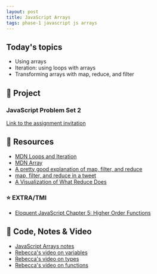 ```yaml
---
layout: post
title: JavaScript Arrays
tags: phase-1 javascript js arrays
---
```


## Today's topics

- Using arrays
- Iteration: using loops with arrays
- Transforming arrays with map, reduce, and filter

## 🎯 Project

### JavaScript Problem Set 2

[Link to the assignment invitation](https://classroom.github.com/a/9Q5QPMZM)

## 🔖 Resources

- [MDN Loops and Iteration](https://developer.mozilla.org/en-US/docs/Web/JavaScript/Guide/Loops_and_iteration)
- [MDN Array](https://developer.mozilla.org/en-US/docs/Web/JavaScript/Reference/Global_Objects/Array)
- [A pretty good explanation of map, filter, and reduce](https://dev.to/chrisachard/map-filter-reduce-crash-course-5gan)
- [map, filter, and reduce in a tweet](https://twitter.com/steveluscher/status/741089564329054208)
- [A Visualization of What Reduce Does](http://reduce.surge.sh/)

### ⭐️ EXTRA/TMI

- [Eloquent JavaScript Chapter 5: Higher Order Functions](https://eloquentjavascript.net/05_higher_order.html)

## 🦉 Code, Notes & Video

- [JavaScript Arrays notes](https://github.com/momentum-team-7/notes/blob/main/js-arrays.md)
- [Rebecca's video on variables](https://vimeo.com/showcase/7220986/video/426872305)
- [Rebecca's video on types](https://vimeo.com/showcase/7220986/video/426872279)
- [Rebecca's video on functions](https://vimeo.com/showcase/7220986/video/426872241)

